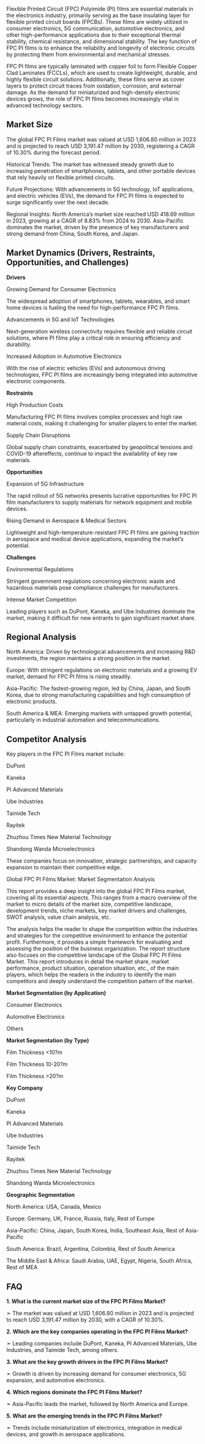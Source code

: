 Flexible Printed Circuit (FPC) Polyimide (PI) films are essential materials in the electronics industry, primarily serving as the base insulating layer for flexible printed circuit boards (FPCBs). These films are widely utilized in consumer electronics, 5G communication, automotive electronics, and other high-performance applications due to their exceptional thermal stability, chemical resistance, and dimensional stability. The key function of FPC PI films is to enhance the reliability and longevity of electronic circuits by protecting them from environmental and mechanical stresses.

FPC PI films are typically laminated with copper foil to form Flexible Copper Clad Laminates (FCCLs), which are used to create lightweight, durable, and highly flexible circuit solutions. Additionally, these films serve as cover layers to protect circuit traces from oxidation, corrosion, and external damage. As the demand for miniaturized and high-density electronic devices grows, the role of FPC PI films becomes increasingly vital in advanced technology sectors.

## Market Size

The global FPC PI Films market was valued at USD 1,606.80 million in 2023 and is projected to reach USD 3,191.47 million by 2030, registering a CAGR of 10.30% during the forecast period.

Historical Trends: The market has witnessed steady growth due to increasing penetration of smartphones, tablets, and other portable devices that rely heavily on flexible printed circuits.

Future Projections: With advancements in 5G technology, IoT applications, and electric vehicles (EVs), the demand for FPC PI films is expected to surge significantly over the next decade.

Regional Insights: North America’s market size reached USD 418.69 million in 2023, growing at a CAGR of 8.83% from 2024 to 2030. Asia-Pacific dominates the market, driven by the presence of key manufacturers and strong demand from China, South Korea, and Japan.

## Market Dynamics (Drivers, Restraints, Opportunities, and Challenges)

**Drivers**

Growing Demand for Consumer Electronics

The widespread adoption of smartphones, tablets, wearables, and smart home devices is fueling the need for high-performance FPC PI films.

Advancements in 5G and IoT Technologies

Next-generation wireless connectivity requires flexible and reliable circuit solutions, where PI films play a critical role in ensuring efficiency and durability.

Increased Adoption in Automotive Electronics

With the rise of electric vehicles (EVs) and autonomous driving technologies, FPC PI films are increasingly being integrated into automotive electronic components.

**Restraints**

High Production Costs

Manufacturing FPC PI films involves complex processes and high raw material costs, making it challenging for smaller players to enter the market.

Supply Chain Disruptions

Global supply chain constraints, exacerbated by geopolitical tensions and COVID-19 aftereffects, continue to impact the availability of key raw materials.

**Opportunities**

Expansion of 5G Infrastructure

The rapid rollout of 5G networks presents lucrative opportunities for FPC PI film manufacturers to supply materials for network equipment and mobile devices.

Rising Demand in Aerospace & Medical Sectors

Lightweight and high-temperature-resistant FPC PI films are gaining traction in aerospace and medical device applications, expanding the market’s potential.

**Challenges**

Environmental Regulations

Stringent government regulations concerning electronic waste and hazardous materials pose compliance challenges for manufacturers.

Intense Market Competition

Leading players such as DuPont, Kaneka, and Ube Industries dominate the market, making it difficult for new entrants to gain significant market share.

## Regional Analysis

North America: Driven by technological advancements and increasing R&D investments, the region maintains a strong position in the market.

Europe: With stringent regulations on electronic materials and a growing EV market, demand for FPC PI films is rising steadily.

Asia-Pacific: The fastest-growing region, led by China, Japan, and South Korea, due to strong manufacturing capabilities and high consumption of electronic products.

South America & MEA: Emerging markets with untapped growth potential, particularly in industrial automation and telecommunications.

## Competitor Analysis

Key players in the FPC PI Films market include:

DuPont

Kaneka

PI Advanced Materials

Ube Industries

Taimide Tech

Rayitek

Zhuzhou Times New Material Technology

Shandong Wanda Microelectronics

These companies focus on innovation, strategic partnerships, and capacity expansion to maintain their competitive edge.

Global FPC PI Films Market: Market Segmentation Analysis

This report provides a deep insight into the global FPC PI Films market, covering all its essential aspects. This ranges from a macro overview of the market to micro details of the market size, competitive landscape, development trends, niche markets, key market drivers and challenges, SWOT analysis, value chain analysis, etc.

The analysis helps the reader to shape the competition within the industries and strategies for the competitive environment to enhance the potential profit. Furthermore, it provides a simple framework for evaluating and assessing the position of the business organization. The report structure also focuses on the competitive landscape of the Global FPC PI Films Market. This report introduces in detail the market share, market performance, product situation, operation situation, etc., of the main players, which helps the readers in the industry to identify the main competitors and deeply understand the competition pattern of the market.

**Market Segmentation (by Application)**

Consumer Electronics

Automotive Electronics

Others

**Market Segmentation (by Type)**

Film Thickness <10?m

Film Thickness 10-20?m

Film Thickness >20?m

**Key Company**

DuPont

Kaneka

PI Advanced Materials

Ube Industries

Taimide Tech

Rayitek

Zhuzhou Times New Material Technology

Shandong Wanda Microelectronics

**Geographic Segmentation**

North America: USA, Canada, Mexico

Europe: Germany, UK, France, Russia, Italy, Rest of Europe

Asia-Pacific: China, Japan, South Korea, India, Southeast Asia, Rest of Asia-Pacific

South America: Brazil, Argentina, Colombia, Rest of South America

The Middle East & Africa: Saudi Arabia, UAE, Egypt, Nigeria, South Africa, Rest of MEA

## FAQ 

**1. What is the current market size of the FPC PI Films Market?**

➣ The market was valued at USD 1,606.80 million in 2023 and is projected to reach USD 3,191.47 million by 2030, with a CAGR of 10.30%.

**2. Which are the key companies operating in the FPC PI Films Market?**

➣ Leading companies include DuPont, Kaneka, PI Advanced Materials, Ube Industries, and Taimide Tech, among others.

**3. What are the key growth drivers in the FPC PI Films Market?**

➣ Growth is driven by increasing demand for consumer electronics, 5G expansion, and automotive electronics.

**4. Which regions dominate the FPC PI Films Market?**

➣ Asia-Pacific leads the market, followed by North America and Europe.

**5. What are the emerging trends in the FPC PI Films Market?**

➣ Trends include miniaturization of electronics, integration in medical devices, and growth in aerospace applications.
